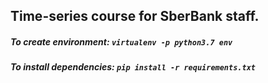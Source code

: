 ## Time-series course for SberBank staff.

##### To create environment: `virtualenv -p python3.7 env`
##### To install dependencies: `pip install -r requirements.txt`




